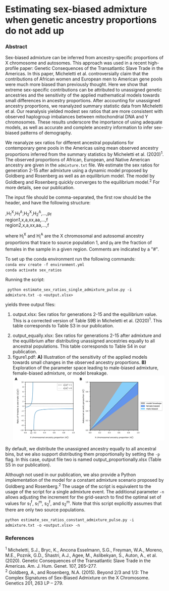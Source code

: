 # Estimating sex-biased admixture when genetic ancestry proportions do not add up 

### Abstract
<p>Sex-biased admixture can be inferred from ancestry-specific proportions of X chromosome and autosomes. This approach was used in a recent high-profile paper: Genetic Consequences of the Transatlantic Slave Trade in the Americas. In this paper, Micheletti et al. controversially claim that the contributions of African women and European men to American gene pools were much more biased than previously thought. Here we show that extreme sex-specific contributions can be attributed to unassigned genetic ancestries and the sensitivity of the applied mathematical models towards small differences in ancestry proportions. After accounting for unassigned ancestry proportions, we reanalyzed summary statistic data from Micheletti et al. Our reanalysis yielded modest sex ratios that are more consistent with observed haplogroup imbalances between mitochondrial DNA and Y chromosomes. These results underscore the importance of using adequate models, as well as accurate and complete ancestry information to infer sex-biased patterns of demography.</p>

<p>We reanalyze sex ratios for different ancestral populations for contemporary gene pools in the Americas using mean observed ancestry proportions inferred from the summary statistics by Micheletti et al. (2020)<sup>1</sup>. The observed proportions of African, European, and Native American ancestry are given in the <code>admixture.txt</code> file. We estimate the sex ratios for generation 2-15 after admixture using a dynamic model proposed by Goldberg and Rosenberg as well as an equilibrium model. The model by Goldberg and Rosenberg quickly converges to the equilibrium model.<sup>2</sup> For more details, see our publication.</p>

<p>The input file should be comma-separated, the first row should be the header, and have the following structure:
  
  ,H<sub>1</sub><sup>X</sup>,H<sub>1</sub><sup>A</sup>,H<sub>2</sub><sup>X</sup>,H<sub>2</sub><sup>A</sup>,...,p<sub>f</sub><br>
region1,x,a,xx,aa,...,f<br>
region2,x,a,xx,aa,...,f<br>

where H<sub>i</sub><sup>X</sup> and H<sub>i</sub><sup>A</sup> are the X chromosomal and autosomal ancestry proportions that trace to source population 1, and p<sub>f</sub> are the fraction of females in the sample in a given region. Comments are indicated by a "#". </p>

<p> To set up the conda environment run the following commands:<br>
  <code>conda env create -f environment.yml</code><br>
  <code>conda activate sex_ratios</code>

<p>Running the script:

<code> python estimate_sex_ratios_single_admixture_pulse.py -i admixture.txt -o <output.xlsx></code>

yields three output files:
1. output.xlsx: Sex ratios for generations 2-15 and the equilibrium value. This is a corrected version of Table S9B in Micheletti et al. (2020)<sup>1</sup>. This table corresponds to Table S3 in our publication.</p>
2. output_equally.xlsx: Sex ratios for generations 2-15 after admixture and the equilibrium after distributing unassigned ancestries equally to all ancestral populations. This table corresponds to Table S4 in our publication.
3. figure1.pdf: **A)** Illustration of the sensitivity of the applied models towards small changes in the observed ancestry proportions. **B)** Exploration of the parameter space leading to male-biased admixture, female-biased admixture, or model breakage. ![](figure1.jpeg)



By default, we distribute the unassigned ancestry equally to all ancestral bins, but we also support distributing them proportionally by setting the <code>-p</code> flag. In this case, output file two is named output_proportionally.xlsx (Table S5 in our publication).

</p>

<p>Although not used in our publication, we also provide a Python implementation of the model for a constant admixture scenario proposed by Goldberg and Rosenberg.<sup>2</sup> The usage of the script is equivalent to the usage of the script for a single admixture event. The additional parameter <code>-n <float></code> allows adjusting the increment for the grid-search to find the optimal set of values for s<sub>1</sub><sup>f</sup>, s<sub>1</sub><sup>m</sup>, s<sub>2</sub><sup>f</sup>, and s<sub>2</sub><sup>m</sup>. Note that this script explicitly assumes that there are only two source populations.

<code>python estimate_sex_ratios_constant_admixture_pulse.py -i admixture.txt -o <output.xlsx> -n <float></code>
</p>
  
### References
<sup>1</sup> Micheletti, S.J., Bryc, K., Ancona Esselmann, S.G., Freyman, W.A., Moreno, M.E., Poznik, G.D., Shastri, A.J., Agee, M., Aslibekyan, S., Auton, A., et al. (2020). Genetic Consequences of the Transatlantic Slave Trade in the Americas. Am. J. Hum. Genet. 107, 265–277.<br>
<sup>2</sup> Goldberg, A., and Rosenberg, N.A. (2015). Beyond 2/3 and 1/3: The Complex Signatures of Sex-Biased Admixture on the X Chromosome. Genetics 201, 263 LP – 279. 
